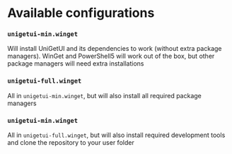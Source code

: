 # Available configurations
### `unigetui-min.winget`
Will install UniGetUI and its dependencies to work (without extra package managers). WinGet and PowerShell5 will work out of the box, but other package managers will need extra installations

### `unigetui-full.winget`
All in `unigetui-min.winget`, but will also install all required package managers


### `unigetui-min.winget`
All in `unigetui-full.winget`, but will also install required development tools and clone the repository to your user folder
